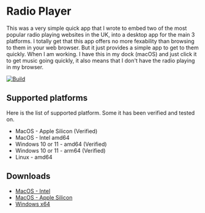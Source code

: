 # Radio Player
This was a very simple quick app that I wrote to embed two of the most popular radio playing websites in the UK, into a desktop app for the main 3 platforms.
I totally get that this app offers no more fexability than browsing to them in your web browser. But it just provides a simple app to get to them quickly.
When I am working. I have this in my dock (macOS) and just click it to get music going quickly, it also means that I don't have the radio playing in my browser.

[![Build](https://github.com/johnhart96/radio-player/actions/workflows/autobuild.yml/badge.svg)](https://github.com/johnhart96/radio-player/actions/workflows/autobuild.yml)

## Supported platforms
Here is the list of supported platform. Some it has been verified and tested on.
* MacOS - Apple Silicon (Verified)
* MacOS - Intel amd64
* Windows 10 or 11 - amd64 (Verified)
* Windows 10 or 11 - arm64 (Verified)
* Linux - amd64

## Downloads
* [MacOS - Intel](https://github.com/johnhart96/radio-player/releases/download/v1.0.1/Radio-Player-1.0.1.dmg)
* [MacOS - Apple Silicon](https://github.com/johnhart96/radio-player/releases/download/v1.0.1/Radio-Player-1.0.1-arm64.dmg)
* [Windows x64](https://github.com/johnhart96/radio-player/releases/download/v1.0.1/Radio-Player-Setup-1.0.1.exe)
